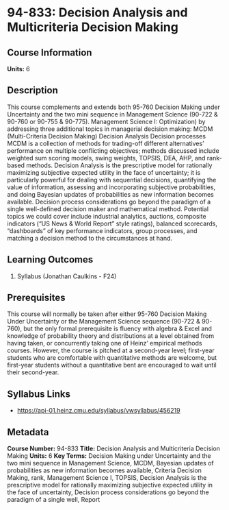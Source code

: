 # 94-833: Decision Analysis and Multicriteria Decision Making

## Course Information

**Units:** 6

## Description

This course complements and extends both 95-760 Decision Making under Uncertainty and the two mini sequence in Management Science (90-722 & 90-760 or 90-755 & 90-775). Management Science I: Optimization) by addressing three additional topics in managerial decision making: MCDM (Multi-Criteria Decision Making) Decision Analysis Decision processes MCDM is a collection of methods for trading-off different alternatives’ performance on multiple conflicting objectives; methods discussed include weighted sum scoring models, swing weights, TOPSIS, DEA, AHP, and rank-based methods. Decision Analysis is the prescriptive model for rationally maximizing subjective expected utility in the face of uncertainty; it is particularly powerful for dealing with sequential decisions, quantifying the value of information, assessing and incorporating subjective probabilities, and doing Bayesian updates of probabilities as new information becomes available. Decision process considerations go beyond the paradigm of a single well-defined decision maker and mathematical method. Potential topics we could cover include industrial analytics, auctions, composite indicators (“US News & World Report” style ratings), balanced scorecards, “dashboards” of key performance indicators, group processes, and matching a decision method to the circumstances at hand.

## Learning Outcomes

1. Syllabus (Jonathan Caulkins - F24)

## Prerequisites

This course will normally be taken after either 95-760 Decision Making Under Uncertainty or the Management Science sequence (90-722 & 90-760), but the only formal prerequisite is fluency with algebra & Excel and knowledge of probability theory and distributions at a level obtained from having taken, or concurrently taking one of Heinz’ empirical methods courses. However, the course is pitched at a second-year level; first-year students who are comfortable with quantitative methods are welcome, but first-year students without a quantitative bent are encouraged to wait until their second-year.

## Syllabus Links

* https://api-01.heinz.cmu.edu/syllabus/vwsyllabus/456219

## Metadata

**Course Number:** 94-833
**Title:** Decision Analysis and Multicriteria Decision Making
**Units:** 6
**Key Terms:** Decision Making under Uncertainty and the two mini sequence in Management Science, MCDM, Bayesian updates of probabilities as new information becomes available, Criteria Decision Making, rank, Management Science I, TOPSIS, Decision Analysis is the prescriptive model for rationally maximizing subjective expected utility in the face of uncertainty, Decision process considerations go beyond the paradigm of a single well, Report
